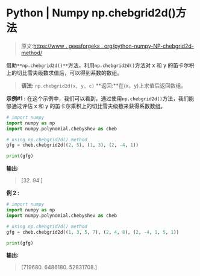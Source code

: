 # Python | Numpy np.chebgrid2d()方法

> 原文:[https://www . geesforgeks . org/python-numpy-NP-chebgrid2d-method/](https://www.geeksforgeeks.org/python-numpy-np-chebgrid2d-method/)

借助`**np.chebgrid2d()**`方法，利用`np.chebgrid2d()`方法对 x 和 y 的笛卡尔积上的切比雪夫级数求值后，可以得到系数的数组。

> **语法:** `np.chebgrid2d(x, y, c)`
> **返回:**在(x，y)上求值后返回数组。

**示例#1 :**
在这个示例中，我们可以看到，通过使用`np.chebgrid2d()`方法，我们能够通过评估 x 和 y 的笛卡尔乘积上的切比雪夫级数来获得系数数组。

```py
# import numpy
import numpy as np
import numpy.polynomial.chebyshev as cheb

# using np.chebgrid2d() method
gfg = cheb.chebgrid2d((2, 5), (1, 3), (2, -4, 1))

print(gfg)
```

**输出:**

> [32\. 94.]

**例 2 :**

```py
# import numpy
import numpy as np
import numpy.polynomial.chebyshev as cheb

# using np.chebgrid2d() method
gfg = cheb.chebgrid2d((1, 3, 5, 7), (2, 4, 8), (2, -4, 1, 5, 1))

print(gfg)
```

**输出:**

> [719680\. 6486180\. 52831708.]